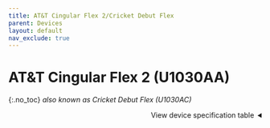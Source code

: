 ```yaml
---
title: AT&T Cingular Flex 2/Cricket Debut Flex
parent: Devices
layout: default
nav_exclude: true
---
```

# AT&T Cingular Flex 2 (U1030AA)
{:.no_toc}
*also known as Cricket Debut Flex (U1030AC)*

<details markdown="block">
  <summary dir="rtl">View device specification table</summary>
<table>
  <thead><tr><th colspan="2">AT&amp;T Cingular Flex 2/Cricket Debut Flex (U1030Ax)</th></tr></thead>
  <tbody>
    <tr><td>Released</td><td>21 June 2023</td></tr>
    <tr><td>Model</td><td>U1030AA, U1030AC</td></tr>
    <tr><td align="center" colspan="2"><strong>Specifications</strong></td></tr>
    <tr><td>SoC</td><td>Qualcomm QM215 Snapdragon 215 (4 × 1.3GHz Cortex-A53)</td></tr>
    <tr><td>RAM</td><td>512MB LPDDR3</td></tr>
    <tr><td>GPU</td><td>Adreno 308</td></tr>
    <tr><td>Storage</td><td>4GB (+ up to 64GB microSDHC slot)</td></tr>
    <tr><td>Network</td><td>2G GSM, 3G UMTS, 4G LTE Cat4 150/50Mbps<br><em>+ US: band 2, 4, 5, 12, 14</em><br>VoLTE support with HD Voice<br>Single SIM (Nano-SIM)</td></tr>
    <tr><td>Screen</td><td>Main: 320 × 240 (143 PPI), 2.8 inches QVGA TFT LCD<br>External: 160 × 128 (115 PPI), 1.77 inches QQVGA TFT LCD</td></tr>
    <tr><td>Bluetooth</td><td>4.2, A2DP</td></tr>
    <tr><td>Wi-Fi</td><td>802.11b/g/n, 2.4GHz, Hotspot</td></tr>
    <tr><td>Peripherals</td><td>GPS &amp; GLONASS</td></tr>
    <tr><td>Cameras</td><td>Rear: 2MP with fixed focus</td></tr>
    <tr><td>Dimensions<br>(HWD)</td><td>Open: TBD<br>Closed: 107.2 × 56.6 × 19.0 (mm) 4.22 × 2.23 × 0.75 (in)</td></tr>
    <tr><td>Weight</td><td>130.65g (4.61oz)</td></tr>
    <tr><td>Ports</td><td>- USB Type-C 2.0 charging &amp; data transferring port<br>- 3.5mm headphone jack</td></tr>
    <tr><td>Specials</td><td>M4/T4 hearing aid compatibility</td></tr>
    <tr><td>Battery</td><td>Removable Li-Ion 1450mAh (up to 6d 18h of 4G standby advertised)</td></tr>
    <tr><td align="center" colspan="2"><strong>KaiOS info</strong></td></tr>
    <tr><td>Version</td><td>KaiOS 3.1</td></tr>
    <tr><td>WA VoIP</td><td>Not available</td></tr>
    <tr><td>Build no.</td><td>01.02.10</td></tr>
  </tbody>
</table></details>